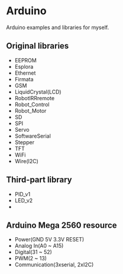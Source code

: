 Arduino
=======

Arduino examples and libraries for myself.

## Original libraries
- EEPROM
- Esplora
- Ethernet
- Firmata
- GSM
- LiquidCrystal(LCD)
- RobotlRRremote
- Robot_Control
- Robot_Motor
- SD
- SPI
- Servo
- SoftwareSerial
- Stepper
- TFT
- WiFi
- Wire(I2C)

## Third-part library
- PID_v1
- LED_v2
- 
## Arduino Mega 2560 resource
- Power(GND 5V 3.3V RESET)
- Analog In(A0 ~ A15)
- Digital(31 ~ 52)
- PWM(2 ~ 13)
- Communication(3xserial, 2xI2C)
